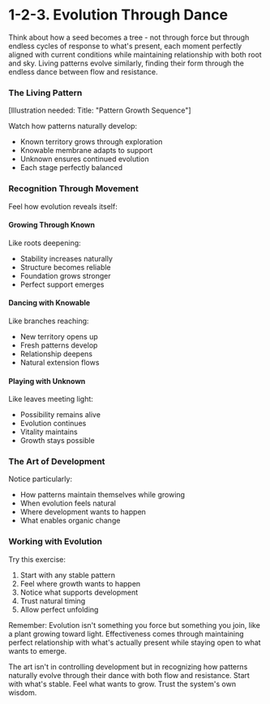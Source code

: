 # 1-2-3. Evolution Through Dance

Think about how a seed becomes a tree - not through force but through endless cycles of response to what's present, each moment perfectly aligned with current conditions while maintaining relationship with both root and sky. Living patterns evolve similarly, finding their form through the endless dance between flow and resistance.

### The Living Pattern

\[Illustration needed:  Title: "Pattern Growth Sequence"]

Watch how patterns naturally develop:

* Known territory grows through exploration
* Knowable membrane adapts to support
* Unknown ensures continued evolution
* Each stage perfectly balanced

### Recognition Through Movement

Feel how evolution reveals itself:

#### Growing Through Known

Like roots deepening:

* Stability increases naturally
* Structure becomes reliable
* Foundation grows stronger
* Perfect support emerges

#### Dancing with Knowable

Like branches reaching:

* New territory opens up
* Fresh patterns develop
* Relationship deepens
* Natural extension flows

#### Playing with Unknown

Like leaves meeting light:

* Possibility remains alive
* Evolution continues
* Vitality maintains
* Growth stays possible

### The Art of Development

Notice particularly:

* How patterns maintain themselves while growing
* When evolution feels natural
* Where development wants to happen
* What enables organic change

### Working with Evolution

Try this exercise:

1. Start with any stable pattern
2. Feel where growth wants to happen
3. Notice what supports development
4. Trust natural timing
5. Allow perfect unfolding

Remember: Evolution isn't something you force but something you join, like a plant growing toward light. Effectiveness comes through maintaining perfect relationship with what's actually present while staying open to what wants to emerge.

The art isn't in controlling development but in recognizing how patterns naturally evolve through their dance with both flow and resistance. Start with what's stable. Feel what wants to grow. Trust the system's own wisdom.
